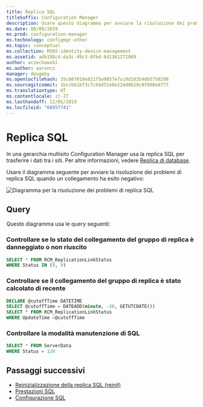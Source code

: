 ```yaml
---
title: Replica SQL
titleSuffix: Configuration Manager
description: Usare questo diagramma per avviare la risoluzione dei problemi di replica SQL tra siti di Configuration Manager
ms.date: 08/09/2019
ms.prod: configuration-manager
ms.technology: configmgr-other
ms.topic: conceptual
ms.collection: M365-identity-device-management
ms.assetid: adb198c4-da3c-49c3-8fbd-6d1361272869
author: aczechowski
ms.author: aaroncz
manager: dougeby
ms.openlocfilehash: 35c807010e821f5a9857e7cc9d18354db5758298
ms.sourcegitcommit: 1bccb61bf3c7c69d51e0e224d0619c8f608e8777
ms.translationtype: HT
ms.contentlocale: it-IT
ms.lasthandoff: 12/05/2019
ms.locfileid: "68957741"
---
```

# <a name="sql-replication"></a>Replica SQL

In una gerarchia multisito Configuration Manager usa la replica SQL per trasferire i dati tra i siti. Per altre informazioni, vedere [Replica di database](/sccm/core/plan-design/hierarchy/database-replication).

Usare il diagramma seguente per avviare la risoluzione dei problemi di replica SQL quando un collegamento ha esito negativo:

![Diagramma per la risoluzione dei problemi di replica SQL](media/sql-replication.svg)

## <a name="queries"></a>Query

Questo diagramma usa le query seguenti:

### <a name="check-if-the-replication-group-link-is-in-degraded-or-failed-state"></a>Controllare se lo stato del collegamento del gruppo di replica è danneggiato o non riuscito

```sql
SELECT * FROM RCM_ReplicationLinkStatus
WHERE Status IN (8, 9)
```

### <a name="check-if-replication-group-link-is-recently-calculated"></a>Controllare se il collegamento del gruppo di replica è stato calcolato di recente

```sql
DECLARE @cutoffTime DATETIME
SELECT @cutoffTime = DATEADD(minute, -30, GETUTCDATE())
SELECT * FROM RCM_ReplicationLinkStatus
WHERE UpdateTime >@cutoffTime
```

### <a name="check-sql-maintenance-mode"></a>Controllare la modalità manutenzione di SQL

```sql
SELECT * FROM ServerData
WHERE Status = 120
```

## <a name="next-steps"></a>Passaggi successivi

- [Reinizializzazione della replica SQL (reinit)](/sccm/core/servers/manage/replication/sql-replication-reinit)
- [Prestazioni SQL](/sccm/core/servers/manage/replication/sql-performance)
- [Configurazione SQL](/sccm/core/servers/manage/replication/sql-configuration)
